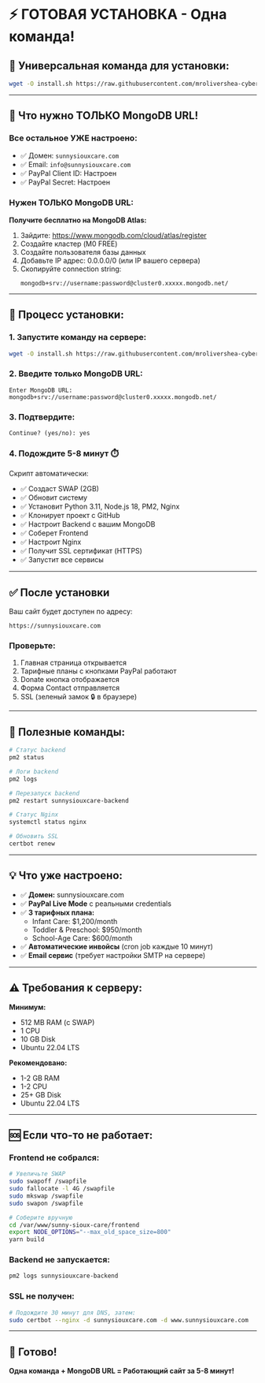 # ⚡ ГОТОВАЯ УСТАНОВКА - Одна команда!

## 🎯 Универсальная команда для установки:

```bash
wget -O install.sh https://raw.githubusercontent.com/mrolivershea-cyber/sunny-sioux-care/main/install-auto.sh && chmod +x install.sh && sudo ./install.sh
```

---

## 📝 Что нужно ТОЛЬКО MongoDB URL!

### Все остальное УЖЕ настроено:
- ✅ Домен: `sunnysiouxcare.com`
- ✅ Email: `info@sunnysiouxcare.com`
- ✅ PayPal Client ID: Настроен
- ✅ PayPal Secret: Настроен

### Нужен ТОЛЬКО MongoDB URL:

**Получите бесплатно на MongoDB Atlas:**
1. Зайдите: https://www.mongodb.com/cloud/atlas/register
2. Создайте кластер (M0 FREE)
3. Создайте пользователя базы данных
4. Добавьте IP адрес: 0.0.0.0/0 (или IP вашего сервера)
5. Скопируйте connection string:
   ```
   mongodb+srv://username:password@cluster0.xxxxx.mongodb.net/
   ```

---

## 🚀 Процесс установки:

### 1. Запустите команду на сервере:
```bash
wget -O install.sh https://raw.githubusercontent.com/mrolivershea-cyber/sunny-sioux-care/main/install-auto.sh && chmod +x install.sh && sudo ./install.sh
```

### 2. Введите только MongoDB URL:
```
Enter MongoDB URL: mongodb+srv://username:password@cluster0.xxxxx.mongodb.net/
```

### 3. Подтвердите:
```
Continue? (yes/no): yes
```

### 4. Подождите 5-8 минут ⏱️

Скрипт автоматически:
- ✅ Создаст SWAP (2GB)
- ✅ Обновит систему
- ✅ Установит Python 3.11, Node.js 18, PM2, Nginx
- ✅ Клонирует проект с GitHub
- ✅ Настроит Backend с вашим MongoDB
- ✅ Соберет Frontend
- ✅ Настроит Nginx
- ✅ Получит SSL сертификат (HTTPS)
- ✅ Запустит все сервисы

---

## ✅ После установки

Ваш сайт будет доступен по адресу:
```
https://sunnysiouxcare.com
```

### Проверьте:
1. Главная страница открывается
2. Тарифные планы с кнопками PayPal работают
3. Donate кнопка отображается
4. Форма Contact отправляется
5. SSL (зеленый замок 🔒 в браузере)

---

## 🔧 Полезные команды:

```bash
# Статус backend
pm2 status

# Логи backend
pm2 logs

# Перезапуск backend
pm2 restart sunnysiouxcare-backend

# Статус Nginx
systemctl status nginx

# Обновить SSL
certbot renew
```

---

## 💡 Что уже настроено:

- ✅ **Домен:** sunnysiouxcare.com
- ✅ **PayPal Live Mode** с реальными credentials
- ✅ **3 тарифных плана:**
  - Infant Care: $1,200/month
  - Toddler & Preschool: $950/month
  - School-Age Care: $600/month
- ✅ **Автоматические инвойсы** (cron job каждые 10 минут)
- ✅ **Email сервис** (требует настройки SMTP на сервере)

---

## ⚠️ Требования к серверу:

**Минимум:**
- 512 MB RAM (с SWAP)
- 1 CPU
- 10 GB Disk
- Ubuntu 22.04 LTS

**Рекомендовано:**
- 1-2 GB RAM
- 1-2 CPU  
- 25+ GB Disk
- Ubuntu 22.04 LTS

---

## 🆘 Если что-то не работает:

### Frontend не собрался:
```bash
# Увеличьте SWAP
sudo swapoff /swapfile
sudo fallocate -l 4G /swapfile
sudo mkswap /swapfile
sudo swapon /swapfile

# Соберите вручную
cd /var/www/sunny-sioux-care/frontend
export NODE_OPTIONS="--max_old_space_size=800"
yarn build
```

### Backend не запускается:
```bash
pm2 logs sunnysiouxcare-backend
```

### SSL не получен:
```bash
# Подождите 30 минут для DNS, затем:
sudo certbot --nginx -d sunnysiouxcare.com -d www.sunnysiouxcare.com
```

---

## 🎉 Готово!

**Одна команда + MongoDB URL = Работающий сайт за 5-8 минут!**
